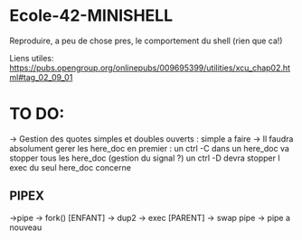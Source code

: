 # Ecole-42-MINISHELL
Reproduire, a peu de chose pres, le comportement du shell (rien que ca!)

Liens utiles:
https://pubs.opengroup.org/onlinepubs/009695399/utilities/xcu_chap02.html#tag_02_09_01

# TO DO:

-> Gestion des quotes simples et doubles ouverts : simple a faire
-> Il faudra absolument gerer les here_doc en premier : un ctrl -C dans un here_doc va stopper tous les here_doc (gestion du signal ?) un ctrl -D devra stopper l exec du seul here_doc concerne

## PIPEX 
->pipe -> fork() [ENFANT] -> dup2 -> exec
                 [PARENT] -> swap pipe -> pipe a nouveau
